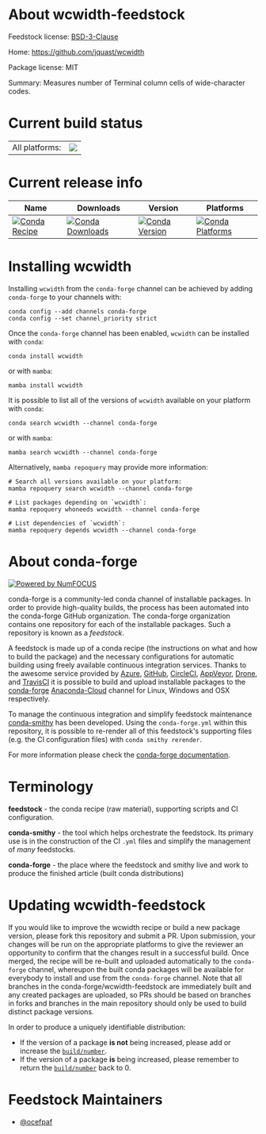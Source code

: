 About wcwidth-feedstock
=======================

Feedstock license: [BSD-3-Clause](https://github.com/conda-forge/wcwidth-feedstock/blob/main/LICENSE.txt)

Home: https://github.com/jquast/wcwidth

Package license: MIT

Summary: Measures number of Terminal column cells of wide-character codes.

Current build status
====================


<table><tr><td>All platforms:</td>
    <td>
      <a href="https://dev.azure.com/conda-forge/feedstock-builds/_build/latest?definitionId=4971&branchName=main">
        <img src="https://dev.azure.com/conda-forge/feedstock-builds/_apis/build/status/wcwidth-feedstock?branchName=main">
      </a>
    </td>
  </tr>
</table>

Current release info
====================

| Name | Downloads | Version | Platforms |
| --- | --- | --- | --- |
| [![Conda Recipe](https://img.shields.io/badge/recipe-wcwidth-green.svg)](https://anaconda.org/conda-forge/wcwidth) | [![Conda Downloads](https://img.shields.io/conda/dn/conda-forge/wcwidth.svg)](https://anaconda.org/conda-forge/wcwidth) | [![Conda Version](https://img.shields.io/conda/vn/conda-forge/wcwidth.svg)](https://anaconda.org/conda-forge/wcwidth) | [![Conda Platforms](https://img.shields.io/conda/pn/conda-forge/wcwidth.svg)](https://anaconda.org/conda-forge/wcwidth) |

Installing wcwidth
==================

Installing `wcwidth` from the `conda-forge` channel can be achieved by adding `conda-forge` to your channels with:

```
conda config --add channels conda-forge
conda config --set channel_priority strict
```

Once the `conda-forge` channel has been enabled, `wcwidth` can be installed with `conda`:

```
conda install wcwidth
```

or with `mamba`:

```
mamba install wcwidth
```

It is possible to list all of the versions of `wcwidth` available on your platform with `conda`:

```
conda search wcwidth --channel conda-forge
```

or with `mamba`:

```
mamba search wcwidth --channel conda-forge
```

Alternatively, `mamba repoquery` may provide more information:

```
# Search all versions available on your platform:
mamba repoquery search wcwidth --channel conda-forge

# List packages depending on `wcwidth`:
mamba repoquery whoneeds wcwidth --channel conda-forge

# List dependencies of `wcwidth`:
mamba repoquery depends wcwidth --channel conda-forge
```


About conda-forge
=================

[![Powered by
NumFOCUS](https://img.shields.io/badge/powered%20by-NumFOCUS-orange.svg?style=flat&colorA=E1523D&colorB=007D8A)](https://numfocus.org)

conda-forge is a community-led conda channel of installable packages.
In order to provide high-quality builds, the process has been automated into the
conda-forge GitHub organization. The conda-forge organization contains one repository
for each of the installable packages. Such a repository is known as a *feedstock*.

A feedstock is made up of a conda recipe (the instructions on what and how to build
the package) and the necessary configurations for automatic building using freely
available continuous integration services. Thanks to the awesome service provided by
[Azure](https://azure.microsoft.com/en-us/services/devops/), [GitHub](https://github.com/),
[CircleCI](https://circleci.com/), [AppVeyor](https://www.appveyor.com/),
[Drone](https://cloud.drone.io/welcome), and [TravisCI](https://travis-ci.com/)
it is possible to build and upload installable packages to the
[conda-forge](https://anaconda.org/conda-forge) [Anaconda-Cloud](https://anaconda.org/)
channel for Linux, Windows and OSX respectively.

To manage the continuous integration and simplify feedstock maintenance
[conda-smithy](https://github.com/conda-forge/conda-smithy) has been developed.
Using the ``conda-forge.yml`` within this repository, it is possible to re-render all of
this feedstock's supporting files (e.g. the CI configuration files) with ``conda smithy rerender``.

For more information please check the [conda-forge documentation](https://conda-forge.org/docs/).

Terminology
===========

**feedstock** - the conda recipe (raw material), supporting scripts and CI configuration.

**conda-smithy** - the tool which helps orchestrate the feedstock.
                   Its primary use is in the construction of the CI ``.yml`` files
                   and simplify the management of *many* feedstocks.

**conda-forge** - the place where the feedstock and smithy live and work to
                  produce the finished article (built conda distributions)


Updating wcwidth-feedstock
==========================

If you would like to improve the wcwidth recipe or build a new
package version, please fork this repository and submit a PR. Upon submission,
your changes will be run on the appropriate platforms to give the reviewer an
opportunity to confirm that the changes result in a successful build. Once
merged, the recipe will be re-built and uploaded automatically to the
`conda-forge` channel, whereupon the built conda packages will be available for
everybody to install and use from the `conda-forge` channel.
Note that all branches in the conda-forge/wcwidth-feedstock are
immediately built and any created packages are uploaded, so PRs should be based
on branches in forks and branches in the main repository should only be used to
build distinct package versions.

In order to produce a uniquely identifiable distribution:
 * If the version of a package **is not** being increased, please add or increase
   the [``build/number``](https://docs.conda.io/projects/conda-build/en/latest/resources/define-metadata.html#build-number-and-string).
 * If the version of a package **is** being increased, please remember to return
   the [``build/number``](https://docs.conda.io/projects/conda-build/en/latest/resources/define-metadata.html#build-number-and-string)
   back to 0.

Feedstock Maintainers
=====================

* [@ocefpaf](https://github.com/ocefpaf/)


